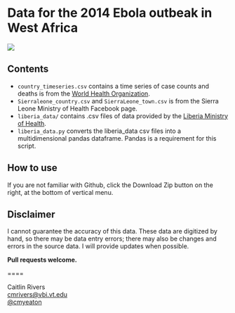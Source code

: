 Data for the 2014 Ebola outbeak in West Africa
=====

![](http://dl.dropbox.com/u/47552986/Screenshots/sl.png)

## Contents

* `country_timeseries.csv` contains a time series of case counts and deaths is from the [World Health Organization](http://www.who.int/csr/don/en/).
* `Sierraleone_country.csv` and `SierraLeone_town.csv` is from the Sierra Leone Ministry of Health Facebook page.
* `liberia_data/` contains .csv files of data provided by the [Liberia Ministry of Health](http://www.mohsw.gov.lr/).
* `liberia_data.py` converts the liberia_data csv files into a multidimensional pandas dataframe. Pandas is a requirement for this script.

## How to use

If you are not familiar with Github, click the Download Zip button on the right, at the bottom of vertical menu.

## Disclaimer

I cannot guarantee the accuracy of this data. These data are digitized by hand, so there may be data entry errors; there may also be changes and errors in the source data. I will provide updates when possible.

**Pull requests welcome.**

====

Caitlin Rivers    
cmrivers@vbi.vt.edu    
[@cmyeaton](https://twitter.com/cmyeaton)



